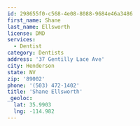 ```yaml
---
id: 298655f0-c568-4e08-8088-9684e46a3486
first_name: Shane
last_name: Ellsworth
license: DMD
services:
  - Dentist
category: Dentists
address: '37 Gentilly Lace Ave'
city: Henderson
state: NV
zip: '89002'
phone: '(503) 472-1402'
title: 'Shane Ellsworth'
_geoloc:
  lat: 35.9903
  lng: -114.982
---
```

